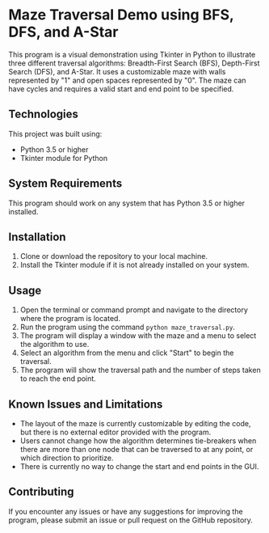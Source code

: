 # Maze Traversal Demo using BFS, DFS, and A-Star

This program is a visual demonstration using Tkinter in Python to illustrate three different traversal algorithms: Breadth-First Search (BFS), Depth-First Search (DFS), and A-Star. It uses a customizable maze with walls represented by "1" and open spaces represented by "0". The maze can have cycles and requires a valid start and end point to be specified.

## Technologies

This project was built using:

- Python 3.5 or higher
- Tkinter module for Python

## System Requirements

This program should work on any system that has Python 3.5 or higher installed.

## Installation

1. Clone or download the repository to your local machine.
2. Install the Tkinter module if it is not already installed on your system.

## Usage

1. Open the terminal or command prompt and navigate to the directory where the program is located.
2. Run the program using the command `python maze_traversal.py`.
3. The program will display a window with the maze and a menu to select the algorithm to use.
4. Select an algorithm from the menu and click "Start" to begin the traversal.
5. The program will show the traversal path and the number of steps taken to reach the end point.

## Known Issues and Limitations

- The layout of the maze is currently customizable by editing the code, but there is no external editor provided with the program.
- Users cannot change how the algorithm determines tie-breakers when there are more than one node that can be traversed to at any point, or which direction to prioritize.
- There is currently no way to change the start and end points in the GUI.

## Contributing

If you encounter any issues or have any suggestions for improving the program, please submit an issue or pull request on the GitHub repository.
